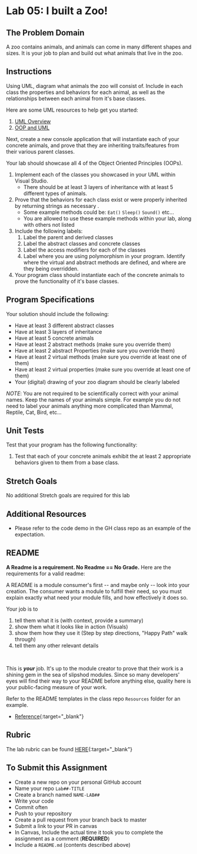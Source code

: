 # Lab 05: I built a Zoo!

## The Problem Domain
A zoo contains animals, and animals can come in many different shapes and sizes. It is your job to plan and build out what animals that live in the zoo. 

## Instructions 

Using UML, diagram what animals the zoo will consist of. Include in each class the properties and behaviors for each animal, as well as the relationships between each animal from it's base classes. 

Here are some UML resources to help get you started:

1. [UML Overview](https://www.tutorialspoint.com/uml/uml_overview.htm)
1. [OOP and UML](https://www.codeproject.com/articles/618/oop-and-uml)

Next, create a new console application that will instantiate each of your concrete animals, and prove that they are inheriting traits/features from their various parent classes.

Your lab should showcase all 4 of the Object Oriented Principles (OOPs). 

1. Implement each of the classes you showcased in your UML within Visual Studio.
	- There should be at least 3 layers of inheritance with at least 5 different types of animals. 
1. Prove that the behaviors for each class exist or were properly inherited by returning strings as necessary .
	- Some example methods could be: `Eat()` `Sleep()` `Sound()` etc... 
	- You are allowed to use these example methods within your lab, along with others not listed
1. Include the following labels:
	1. Label the parent and derived classes
	2. Label the abstract classes and concrete classes
	3. Label the access modifiers for each of the classes
	4. Label where you are using polymorphism in your program. Identify where the virtual and abstract methods are defined, and where are they being overridden.
1. Your program class should instantiate each of the concrete animals to prove the functionality of it's base classes. 


## Program Specifications

Your solution should include the following:
- Have at least 3 different abstract classes
- Have at least 3 layers of inheritance
- Have at least 5 concrete animals
- Have at least 2 abstract methods (make sure you override them)
- Have at least 2 abstract Properties (make sure you override them)
- Have at least 2 virtual methods (make sure you override at least one of them)
- Have at least 2 virtual properties (make sure you override at least one of them)
- Your (digital) drawing of your zoo diagram should be clearly labeled

*NOTE*: You are not required to be scientifically correct with your animal names. Keep the names of your animals simple. For example you do not need to label your animals anything more complicated than Mammal, Reptile, Cat, Bird, etc...

## Unit Tests
Test that your program has the following functionality: 
1. Test that each of your concrete animals exhibit the at least 2 appropriate behaviors given to them from a base class.

## Stretch Goals
No additional Stretch goals are required for this lab

## Additional Resources
- Please refer to the code demo in the GH class repo as an example of the expectation. 

## README
**A Readme is a requirement. No Readme == No Grade.** 
Here are the requirements for a valid readme:

A README is a module consumer's first -- and maybe only -- look into your creation. The consumer wants a module to fulfill their need, so you must explain exactly what need your module fills, and how effectively it does so.

Your job is to

1. tell them what it is (with context, provide a summary)
2. show them what it looks like in action (Visuals)
3. show them how they use it (Step by step directions, "Happy Path" walk through)
4. tell them any other relevant details
<br />

This is ***your*** job. It's up to the module creator to prove that their work is a shining gem in the sea of slipshod modules. Since so many developers' eyes will find their way to your README before anything else, quality here is your public-facing measure of your work.

Refer to the README templates in the class repo `Resources` folder for an example. 
- [Reference](https://github.com/noffle/art-of-readme){:target="_blank"} 


## Rubric
The lab rubric can be found [HERE](../../Resources/rubric){:target="_blank"} 

## To Submit this Assignment
- Create a new repo on your personal GitHub account
- Name your repo `Lab##-TITLE`
- Create a branch named `NAME-LAB##`
- Write your code
- Commit often
- Push to your repository
- Create a pull request from your branch back to master
- Submit a link to your PR in canvas
- In Canvas, Include the actual time it took you to complete the assignment as a comment (**REQUIRED**)
- Include a `README.md` (contents described above)